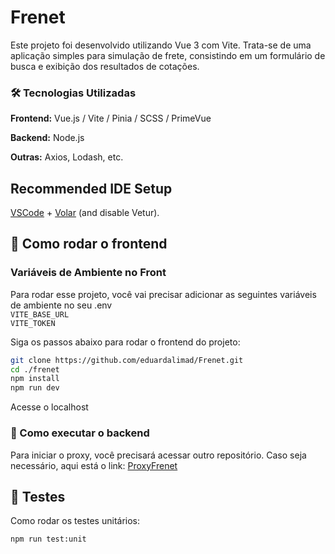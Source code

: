 # Frenet
Este projeto foi desenvolvido utilizando Vue 3 com Vite. Trata-se de uma aplicação simples para simulação de frete, consistindo em um formulário de busca e exibição dos resultados de cotações.

### 🛠️ Tecnologias Utilizadas
**Frontend:** Vue.js / Vite / Pinia / SCSS / PrimeVue

**Backend:** Node.js 

**Outras:** Axios, Lodash, etc.

## Recommended IDE Setup

[VSCode](https://code.visualstudio.com/) + [Volar](https://marketplace.visualstudio.com/items?itemName=Vue.volar) (and disable Vetur).

## 🚀 Como rodar o frontend
### Variáveis de Ambiente no Front
Para rodar esse projeto, você vai precisar adicionar as seguintes variáveis de ambiente no seu .env <br>
`VITE_BASE_URL` </br>
`VITE_TOKEN`

Siga os passos abaixo para rodar o frontend do projeto:

 ```bash
git clone https://github.com/eduardalimad/Frenet.git
cd ./frenet
npm install
npm run dev 
```
Acesse o localhost 

### 🔰 Como executar o backend
Para iniciar o proxy, você precisará acessar outro repositório. Caso seja necessário, aqui está o link:
[ProxyFrenet](https://github.com/eduardalimad/proxy-api-frenet/)

## 🧪 Testes
Como rodar os testes unitários:
```sh
npm run test:unit
```
